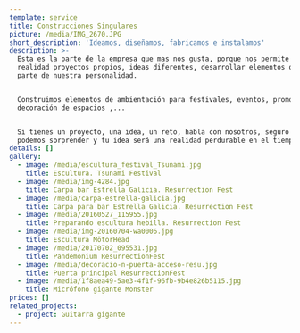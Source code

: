 ```yaml
---
template: service
title: Construcciones Singulares
picture: /media/IMG_2670.JPG
short_description: 'Ideamos, diseñamos, fabricamos e instalamos'
description: >-
  Esta es la parte de la empresa que mas nos gusta, porque nos permite hacer
  realidad proyectos propios, ideas diferentes, desarrollar elementos que forman
  parte de nuestra personalidad. 


  Construimos elementos de ambientación para festivales, eventos, promociones,
  decoración de espacios ,...


  Si tienes un proyecto, una idea, un reto, habla con nosotros, seguro que te
  podemos sorprender y tu idea será una realidad perdurable en el tiempo.
details: []
gallery:
  - image: /media/escultura_festival_Tsunami.jpg
    title: Escultura. Tsunami Festival
  - image: /media/img-4284.jpg
    title: Carpa bar Estrella Galicia. Resurrection Fest
  - image: /media/carpa-estrella-galicia.jpg
    title: Carpa para bar Estrella Galicia. Resurrection Fest
  - image: /media/20160527_115955.jpg
    title: Preparando escultura hebilla. Resurrection Fest
  - image: /media/img-20160704-wa0006.jpg
    title: Escultura MötorHead
  - image: /media/20170702_095531.jpg
    title: Pandemonium ResurrectionFest
  - image: /media/decoracio-n-puerta-acceso-resu.jpg
    title: Puerta principal ResurrectionFest
  - image: /media/1f8aea49-5ae3-4f1f-96fb-9b4e826b5115.jpg
    title: Micrófono gigante Monster
prices: []
related_projects:
  - project: Guitarra gigante
---
```


